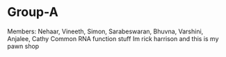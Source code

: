 # Group-A
Members: Nehaar, Vineeth, Simon, Sarabeswaran, Bhuvna, Varshini, Anjalee, Cathy
Common RNA function stuff
Im rick harrison and this is my pawn shop
